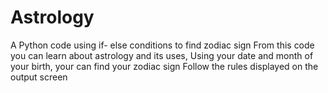 # Astrology
A Python code using if- else conditions to find zodiac sign
From this code you can learn about astrology and its uses,
Using your date and month of your birth, your can find your zodiac sign
Follow the rules displayed on the output screen
